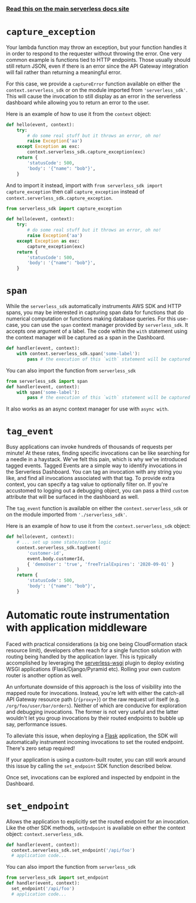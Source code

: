 <!--
title: Serverless SDK - Python
menuText: python
layout: Doc
-->

<!-- DOCS-SITE-LINK:START automatically generated  -->

### [Read this on the main serverless docs site](https://www.serverless.com/framework/docs/dashboard/sdk/python/)

<!-- DOCS-SITE-LINK:END -->

# `capture_exception`

Your lambda function may throw an exception, but your function handles it in order to respond to
the requester without throwing the error. One very common example is functions tied to HTTP
endpoints. Those usually should still return JSON, even if there is an error since the API Gateway
integration will fail rather than returning a meaningful error.

For this case, we provide a `captureError` function available on either the `context.serverless_sdk` or on the
module imported from `'serverless_sdk'`. This will cause the invocation to still display as an
error in the serverless dashboard while allowing you to return an error to the user.

Here is an example of how to use it from the `context` object:

```python
def hello(event, context):
    try:
        # do some real stuff but it throws an error, oh no!
        raise Exception('aa')
    except Exception as exc:
        context.serverless_sdk.capture_exception(exc)
    return {
        'statusCode': 500,
        'body': '{"name": "bob"}',
    }
```

And to import it instead, import with
`from serverless_sdk import capture_exception` then call `capture_exception` instead of
`context.serverless_sdk.capture_exception`.

```python
from serverless_sdk import capture_exception

def hello(event, context):
    try:
        # do some real stuff but it throws an error, oh no!
        raise Exception('aa')
    except Exception as exc:
        capture_exception(exc)
    return {
        'statusCode': 500,
        'body': '{"name": "bob"}',
    }
```

# `span`

While the `serverless_sdk` automatically instruments AWS SDK and HTTP spans, you may be interested
in capturing span data for functions that do numerical computation or functions making database
queries. For this use-case, you can use the `span` context manager provided by `serverless_sdk`.
It accepts one argument of a label. The code within the `with` statement using the context manager
will be captured as a span in the Dashboard.

```python
def handler(event, context):
    with context.serverless_sdk.span('some-label'):
        pass # the execution of this `with` statement will be captured as a span
```

You can also import the function from `serverless_sdk`

```python
from serverless_sdk import span
def handler(event, context):
    with span('some-label'):
        pass # the execution of this `with` statement will be captured as a span
```

It also works as an async context manager for use with `async with`.

# `tag_event`

Busy applications can invoke hundreds of thousands of requests per minute! At these rates, finding specific invocations can be like
searching for a needle in a haystack. We've felt this pain, which is why we've introduced tagged events.
Tagged Events are a simple way to identify invocations in the Serverless Dashboard. You can tag an invocation with any string you like, and find
all invocations associated with that tag. To provide extra context, you can specify a tag value to optionally filter on. If you're accustomed to
logging out a debugging object, you can pass a third `custom` attribute that will be surfaced in the dashboard as well.

The `tag_event` function is available on either the `context.serverless_sdk` or on the
module imported from `'./serverless_sdk'`.

Here is an example of how to use it from the `context.serverless_sdk` object:

```python
def hello(event, context):
    # ... set up some state/custom logic
    context.serverless_sdk.tagEvent(
        'customer-id',
        event.body.customerId,
        { 'demoUser': 'true', 'freeTrialExpires': '2020-09-01' }
    )
    return {
        'statusCode': 500,
        'body': '{"name": "bob"}',
    }
```

# Automatic route instrumentation with application middleware

Faced with practical considerations (a big one being CloudFormation stack resource limit), developers often reach for a single function solution with routing being handled by the application layer. This is typically accomplished by leveraging the [serverless-wsgi](https://github.com/logandk/serverless-wsgi) plugin to deploy existing WSGI applications (Flask/Django/Pyramid etc). Rolling your own custom router is another option as well.

An unfortunate downside of this approach is the loss of visibility into the mapped route for invocations. Instead, you're left with either the catch-all API Gateway resource path (`/{proxy+}`) or the raw request url itself (e.g. `/org/foo/user/bar/orders`). Neither of which are conducive for exploration and debugging invocations. The former is not very useful and the latter wouldn't let you group invocations by their routed endpoints to bubble up say, performance issues.

To alleviate this issue, when deploying a [Flask](https://flask.palletsprojects.com/en/1.1.x/) application, the SDK will automatically instrument incoming invocations to set the routed endpoint. There's zero setup required!

If your application is using a custom-built router, you can still work around this issue by calling the `set_endpoint` SDK function described below.

Once set, invocations can be explored and inspected by endpoint in the Dashboard.

# `set_endpoint`

Allows the application to explicitly set the routed endpoint for an invocation. Like the other SDK methods, `setEndpoint` is available on either the context object: `context.serverless_sdk`.

```python
def handler(event, context):
  context.serverless_sdk.set_endpoint('/api/foo')
  # application code...
```

You can also import the function from `serverless_sdk`

```python
from serverless_sdk import set_endpoint
def handler(event, context):
  set_endpoint('/api/foo')
  # application code...
```
